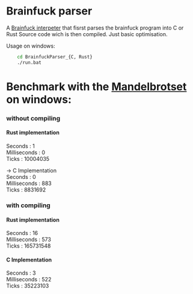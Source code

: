 Brainfuck parser
================

A [Brainfuck interpeter](https://en.wikipedia.org/wiki/Brainfuck) that fisrst parses the brainfuck program into C or Rust Source code wich is then compiled.
Just basic optimisation.

Usage on windows:
```bash
    cd BrainfuckParser_{C, Rust}
    ./run.bat
```

# Benchmark with the [Mandelbrotset](https://github.com/ErikDubbelboer/brainfuck-jit/blob/master/mandelbrot.bf) on windows:

### without compiling

#### Rust implementation
Seconds           : 1\
Milliseconds      : 0\
Ticks             : 10004035

-> C Implementation\
    Seconds           : 0\
    Milliseconds      : 883\
    Ticks             : 8831692


### with compiling

#### Rust implementation
Seconds           : 16\
Milliseconds      : 573\
Ticks             : 165731548


#### C Implementation
Seconds           : 3\
Milliseconds      : 522\
Ticks             : 35223103


